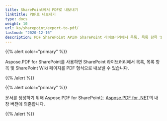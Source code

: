 ```yaml
---
title: SharePoint에서 PDF로 내보내기
linktitle: PDF로 내보내기
type: docs
weight: 10
url: ko/sharepoint/export-to-pdf/
lastmod: "2020-12-16"
description: PDF SharePoint API는 SharePoint 라이브러리에서 목록, 목록 항목 및 SharePoint Wiki 페이지를 PDF 형식으로 내보낼 수 있습니다.
---
```


{{% alert color="primary" %}}

Aspose.PDF for SharePoint를 사용하면 SharePoint 라이브러리에서 목록, 목록 항목 및 SharePoint Wiki 페이지를 PDF 형식으로 내보낼 수 있습니다.

{{% /alert %}}

{{% alert color="primary" %}}

문서를 생성하기 위해 Aspose.PDF for SharePoint는 [Aspose.PDF for .NET](http://www.aspose.com/categories/.net-components/aspose.pdf-for-.net/default.aspx)의 내장 버전에 의존합니다.

{{% /alert %}}